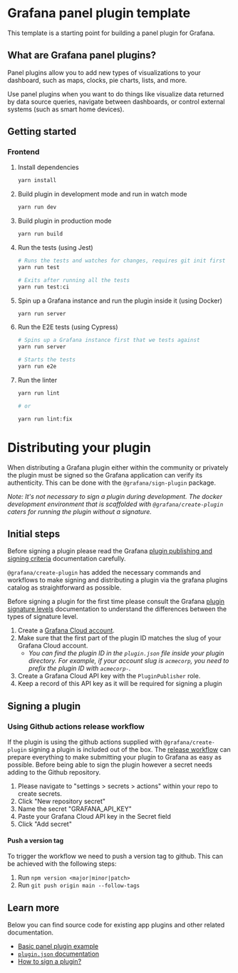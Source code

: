 # Grafana panel plugin template

This template is a starting point for building a panel plugin for Grafana.

## What are Grafana panel plugins?

Panel plugins allow you to add new types of visualizations to your dashboard, such as maps, clocks, pie charts, lists, and more.

Use panel plugins when you want to do things like visualize data returned by data source queries, navigate between dashboards, or control external systems (such as smart home devices).

## Getting started

### Frontend

1. Install dependencies

   ```bash
   yarn install
   ```

2. Build plugin in development mode and run in watch mode

   ```bash
   yarn run dev
   ```

3. Build plugin in production mode

   ```bash
   yarn run build
   ```

4. Run the tests (using Jest)

   ```bash
   # Runs the tests and watches for changes, requires git init first
   yarn run test

   # Exits after running all the tests
   yarn run test:ci
   ```

5. Spin up a Grafana instance and run the plugin inside it (using Docker)

   ```bash
   yarn run server
   ```

6. Run the E2E tests (using Cypress)

   ```bash
   # Spins up a Grafana instance first that we tests against
   yarn run server

   # Starts the tests
   yarn run e2e
   ```

7. Run the linter

   ```bash
   yarn run lint

   # or

   yarn run lint:fix
   ```

# Distributing your plugin

When distributing a Grafana plugin either within the community or privately the plugin must be signed so the Grafana application can verify its authenticity. This can be done with the `@grafana/sign-plugin` package.

_Note: It's not necessary to sign a plugin during development. The docker development environment that is scaffolded with `@grafana/create-plugin` caters for running the plugin without a signature._

## Initial steps

Before signing a plugin please read the Grafana [plugin publishing and signing criteria](https://grafana.com/legal/plugins/#plugin-publishing-and-signing-criteria) documentation carefully.

`@grafana/create-plugin` has added the necessary commands and workflows to make signing and distributing a plugin via the grafana plugins catalog as straightforward as possible.

Before signing a plugin for the first time please consult the Grafana [plugin signature levels](https://grafana.com/legal/plugins/#what-are-the-different-classifications-of-plugins) documentation to understand the differences between the types of signature level.

1. Create a [Grafana Cloud account](https://grafana.com/signup).
2. Make sure that the first part of the plugin ID matches the slug of your Grafana Cloud account.
   - _You can find the plugin ID in the `plugin.json` file inside your plugin directory. For example, if your account slug is `acmecorp`, you need to prefix the plugin ID with `acmecorp-`._
3. Create a Grafana Cloud API key with the `PluginPublisher` role.
4. Keep a record of this API key as it will be required for signing a plugin

## Signing a plugin

### Using Github actions release workflow

If the plugin is using the github actions supplied with `@grafana/create-plugin` signing a plugin is included out of the box. The [release workflow](./.github/workflows/release.yml) can prepare everything to make submitting your plugin to Grafana as easy as possible. Before being able to sign the plugin however a secret needs adding to the Github repository.

1. Please navigate to "settings > secrets > actions" within your repo to create secrets.
2. Click "New repository secret"
3. Name the secret "GRAFANA_API_KEY"
4. Paste your Grafana Cloud API key in the Secret field
5. Click "Add secret"

#### Push a version tag

To trigger the workflow we need to push a version tag to github. This can be achieved with the following steps:

1. Run `npm version <major|minor|patch>`
2. Run `git push origin main --follow-tags`

## Learn more

Below you can find source code for existing app plugins and other related documentation.

- [Basic panel plugin example](https://github.com/grafana/grafana-plugin-examples/tree/master/examples/panel-basic#readme)
- [`plugin.json` documentation](https://grafana.com/developers/plugin-tools/reference/plugin-json)
- [How to sign a plugin?](https://grafana.com/developers/plugin-tools/publish-a-plugin/sign-a-plugin)


